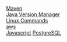 [Maven](src/maven.md) \
[Java Version Manager](src/java.md) \
[Linux Commands](src/linux.md) \
[aws](src/aws.md) \
[Javascript](src/javascript.md)
[PostgreSQL](src/postgresql.md)